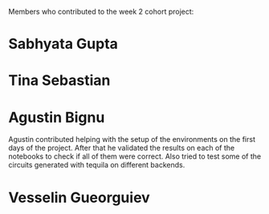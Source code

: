 Members who contributed to the week 2 cohort project:

# Sabhyata Gupta

# Tina Sebastian

# Agustin Bignu
Agustin contributed helping with the setup of the environments on the first days of the project. After that he validated the results on each of the notebooks to check if all of them were correct. Also tried to test some of the circuits generated with tequila on different backends.

# Vesselin Gueorguiev 

